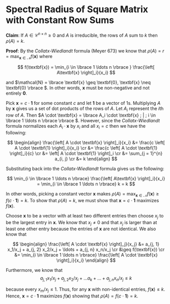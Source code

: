 Spectral Radius of Square Matrix with Constant Row Sums
=======================================================

**Claim**:
If $A \in \mathcal{C}^{n \times n} \geq 0$ and $A$ is irreducible, the rows of $A$ sum to $k$ then $\rho(A) = k$. 

**Proof**:
By the $\textit{Collatx-Wiedlandt}$ formula (Meyer 673) we know that $\rho(A) = r = \max_{\textbf{x} \in \mathcal{N}} f(\textbf{x})$ where

$$
f(\textbf{x}) = \min_{i \in \lbrace 1 \ldots n \rbrace } \frac{\left[ A\textbf{x} \right]_i}{x_i}
$$

and $\mathcal{N} = \lbrace \textbf{x} \geq \textbf{0}, \textbf{x} \neq \textbf{0} \rbrace $. In other words, $\textbf{x}$ must be non-negative and not entirely $\textbf{0}$.

Pick $\textbf{x} = c\cdot \textbf{1}$ for some constant $c$ and let $\textbf{1}$ be a vector of $1$s. Multiplying $A$ by $\textbf{x}$ gives us a set of dot products of the rows of $A$. Let $A_i$ represent the $i$th row of $A$. Then $A \cdot \textbf{x} = \lbrace A_i \cdot \textbf{x} \; | \; i \in \lbrace 1 \ldots n \rbrace \rbrace $. However, since the $\textit{Collatx-Wiedlandt}$ formula normalizes each $A_i \cdot \textbf{x}$ by $x_i$ and all $x_i = c$ then we have the following:

$$
\begin{align}
	\frac{\left[ A \cdot \textbf{x} \right]_i}{x_i} &= \frac{c \left[ A \cdot \textbf{1} \right]_i}{x_i} \cr
	&= \frac{c \left[ A \cdot \textbf{1} \right]_i}{c} \cr
	&= \left[ A \cdot \textbf{1} \right]_i \cr
	&= \sum_{j = 1}^{n} a_{i, j} \cr
	&= k
\end{align}
$$

Substituting back into the $\textit{Collatx-Wiedlandt}$ formula gives us the following:

$$
\min_{i \in \lbrace 1 \ldots n \rbrace} \frac{\left[ A\textbf{x} \right]_i}{x_i} = \min_{i \in \lbrace 1 \ldots n \rbrace} k = k
$$

In other words, picking a constant vector $\textbf{x}$ makes $\rho(A) = \max_{\textbf{x} \in \mathcal{N}} f(\textbf{x}) \geq f(c \cdot \textbf{1}) = k$. To show that $\rho(A) = k$, we must show that $\textbf{x} = c \cdot \textbf{1}$ maximizes $f(\textbf{x})$.

Choose $\textbf{x}$ to be a vector with at least two different entries then choose $x_j$ to be the largest entry in $\textbf{x}$. We know that $x_j \neq 0$ and that $x_j$ is larger than at least one other entry because the entries of $\textbf{x}$ are not identical. We also know that

$$
\begin{align}
	\frac{\left[ A \cdot \textbf{x} \right]_j}{x_j} &= a_{j, 1} x_1/x_j + a_{j, 2} x_2/x_j + \ldots + a_{j, n} x_n/x_j \cr 
	&\geq f(\textbf{x}) \cr
	&= \min_{i \in \lbrace 1 \ldots n \rbrace} \frac{\left[ A \cdot \textbf{x} \right]_i}{x_i}
\end{align}
$$

Furthermore, we know that
$$
a_{j, 1} x_1/x_j + a_{j, 2} x_2/x_j + \ldots a_k + \ldots + a_{j, n} x_n/x_j \leq k
$$

because every $x_m / x_j \leq 1$. Thus, for any $\textbf{x}$ with non-identical entries, $f(\textbf{x}) \leq k$. Hence, $\textbf{x} = c \cdot \textbf{1}$ maximizes $f(\textbf{x})$ showing that $\rho(A) = f(c \cdot \textbf{1}) = k$.

